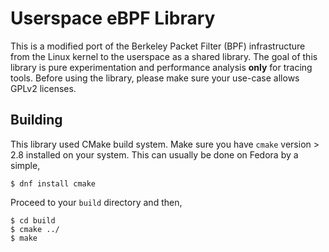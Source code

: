Userspace eBPF Library
======================

This is a modified port of the Berkeley Packet Filter (BPF) infrastructure from 
the Linux kernel to the userspace as a shared library. The goal of this library is 
pure experimentation and performance analysis **only** for tracing tools.
Before using the library, please make sure your use-case allows GPLv2 licenses.

Building
--------
This library used CMake build system. Make sure you have `cmake` version > 2.8 
installed on your system. This can usually be done on Fedora by a simple,

    $ dnf install cmake
       
Proceed to your `build` directory and then,

    $ cd build
    $ cmake ../
    $ make
